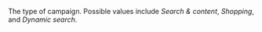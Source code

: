 The type of campaign. Possible values include *Search & content*, *Shopping*, and *Dynamic search*.
